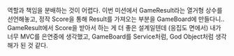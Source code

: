 역할과 책임을 분배하는 것이 어렵다.
이번 미션에서 GameResult라는 열거형 상수를 선언해놓고, 정작 Score을 통해 Result를 가져오는 부분을 GameBoard에 만들다니.. GameResult에서 Score을 받아서 하는 게 더 좋은 설계일텐데 (응집도 면에서) 
내가 너무 MVC를 은연중에 생각했고, GameBoard를 Service처럼, God Object처럼 생각해가 된 것 같다.